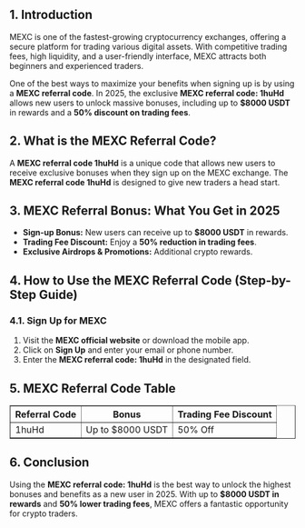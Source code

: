 <h2>1. Introduction</h2>
<p>MEXC is one of the fastest-growing cryptocurrency exchanges, offering a secure platform for trading various digital assets. With competitive trading fees, high liquidity, and a user-friendly interface, MEXC attracts both beginners and experienced traders.</p>
<p>One of the best ways to maximize your benefits when signing up is by using a <strong>MEXC referral code</strong>. In 2025, the exclusive <strong>MEXC referral code: 1huHd</strong> allows new users to unlock massive bonuses, including up to <strong>$8000 USDT</strong> in rewards and a <strong>50% discount on trading fees</strong>.</p>

<h2>2. What is the MEXC Referral Code?</h2>
<p>A <strong>MEXC referral code 1huHd</strong> is a unique code that allows new users to receive exclusive bonuses when they sign up on the MEXC exchange. The <strong>MEXC referral code 1huHd</strong> is designed to give new traders a head start.</p>

<h2>3. MEXC Referral Bonus: What You Get in 2025</h2>
<ul>
    <li><strong>Sign-up Bonus:</strong> New users can receive up to <strong>$8000 USDT</strong> in rewards.</li>
    <li><strong>Trading Fee Discount:</strong> Enjoy a <strong>50% reduction in trading fees</strong>.</li>
    <li><strong>Exclusive Airdrops & Promotions:</strong> Additional crypto rewards.</li>
</ul>

<h2>4. How to Use the MEXC Referral Code (Step-by-Step Guide)</h2>
<h3>4.1. Sign Up for MEXC</h3>
<ol>
    <li>Visit the <strong>MEXC official website</strong> or download the mobile app.</li>
    <li>Click on <strong>Sign Up</strong> and enter your email or phone number.</li>
    <li>Enter the <strong>MEXC referral code: 1huHd</strong> in the designated field.</li>
</ol>

<h2>5. MEXC Referral Code Table</h2>
<table border="1">
    <tr>
        <th>Referral Code</th>
        <th>Bonus</th>
        <th>Trading Fee Discount</th>
    </tr>
    <tr>
        <td>1huHd</td>
        <td>Up to $8000 USDT</td>
        <td>50% Off</td>
    </tr>
</table>

<h2>6. Conclusion</h2>
<p>Using the <strong>MEXC referral code: 1huHd</strong> is the best way to unlock the highest bonuses and benefits as a new user in 2025. With up to <strong>$8000 USDT in rewards</strong> and <strong>50% lower trading fees</strong>, MEXC offers a fantastic opportunity for crypto traders.</p>
